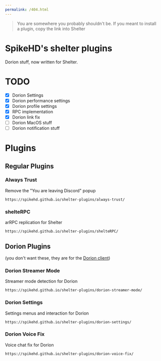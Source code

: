```yaml
---
permalink: /404.html
---
```

>You are somewhere you probably shouldn't be. If you meant to install a plugin, copy the link into Shelter

# SpikeHD's shelter plugins

Dorion stuff, now written for Shelter.

# TODO

- [x] Dorion Settings
- [x] Dorion performance settings
- [x] Dorion profile settings
- [x] RPC implementation
- [x] Dorion link fix
- [ ] Dorion MacOS stuff
- [ ] Dorion notification stuff

# Plugins

## Regular Plugins

### Always Trust
Remove the "You are leaving Discord" popup

`https://spikehd.github.io/shelter-plugins/always-trust/`

### shelteRPC
arRPC replication for Shelter

`https://spikehd.github.io/shelter-plugins/shelteRPC/`

## Dorion Plugins

(you don't want these, they are for the [Dorion client](https://github.com/SpikeHD/Dorion))

### Dorion Streamer Mode
Streamer mode detection for Dorion

`https://spikehd.github.io/shelter-plugins/dorion-streamer-mode/`

### Dorion Settings
Settings menus and interaction for Dorion

`https://spikehd.github.io/shelter-plugins/dorion-settings/`

### Dorion Voice Fix
Voice chat fix for Dorion

`https://spikehd.github.io/shelter-plugins/dorion-voice-fix/`
